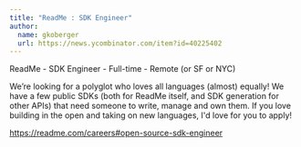 ```yaml
---
title: "ReadMe : SDK Engineer"
author:
  name: gkoberger
  url: https://news.ycombinator.com/item?id=40225402
---
```

ReadMe - SDK Engineer - Full-time - Remote (or SF or NYC)

We’re looking for a polyglot who loves all languages (almost) equally! We have a few public SDKs (both for ReadMe itself, and SDK generation for other APIs) that need someone to write, manage and own them. If you love building in the open and taking on new languages, I&#x27;d love for you to apply!

<a href="https:&#x2F;&#x2F;readme.com&#x2F;careers#open-source-sdk-engineer" rel="nofollow">https:&#x2F;&#x2F;readme.com&#x2F;careers#open-source-sdk-engineer</a>
